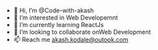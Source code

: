 - 👋 Hi, I’m @Code-with-akash
- 👀 I’m interested in Web Developemnt
- 🌱 I’m currently learning ReactJs
- 💞️ I’m looking to collaborate onWeb Development
- 📫 Reach me akash.kodale@outook.com
